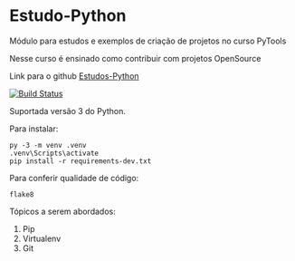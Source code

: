 # Estudo-Python
Módulo para estudos e exemplos de criação de projetos no curso PyTools

Nesse curso é ensinado como contribuir com projetos OpenSource

Link para o github [Estudos-Python](https://github.com/Estudo-Python/Estudo-Python
)

[![Build Status](https://travis-ci.org/felipeno/Estudo-Python.svg?branch=main)](https://travis-ci.org/felipeno/Estudo-Python)

Suportada versão 3 do Python.


Para instalar:

```console
py -3 -m venv .venv
.venv\Scripts\activate
pip install -r requirements-dev.txt
```

Para conferir qualidade de código:

```console
flake8
```
Tópicos a serem abordados:
1. Pip
2. Virtualenv
3. Git
